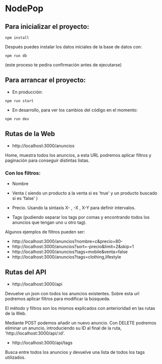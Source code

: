 # NodePop

## Para inicializar el proyecto:

```shell
npm install
```

Después puedes instalar los datos iniciales de la base de datos con:

```shell
npm run db
```

(este proceso te pedira confirmación antes de ejecutarse)

## Para arrancar el proyecto:

* En producción:

```shell
npm run start
```

* En desarrollo, para ver los cambios del código en el momento:

```shell
npm run dev
```

## Rutas de la Web

* http://localhost:3000/anuncios

Home, muestra todos los anuncios, a esta URL podremos aplicar filtros y paginación para conseguir distintas listas.

### Con los filtros: 

* Nombre

* Venta ( siendo un producto a la venta si es 'true' y un producto buscado si es 'false' )

* Precio. Usando la sintaxis X- , -X , X-Y para definir intervalos.

* Tags (pudiendo separar los tags por comas y encontrando todos los anuncios que tengan uno u otro tag).

Algunos ejemplos de filtros pueden ser:
* http://localhost:3000/anuncios?nombre=c&precio=80-
* http://localhost:3000/anuncios?sort=-precio&limit=2&skip=1
* http://localhost:3000/anuncios?tags=mobile&venta=false
* http://localhost:3000/anuncios?tags=clothing,lifestyle

## Rutas del API

* http://localhost:3000/api

Devuelve un json con todos los anuncios existentes. Sobre esta url podremos aplicar filtros para modificar la búsqueda.

El método y filtros son los mismos explicados con anterioridad en las rutas de la Web.

Mediante POST podemos añadir un nuevo anuncio. 
Con DELETE podremos eliminar un anuncio, introduciendo su ID al final de la ruta, 'http://localhost:3000/api/:id'.

* http://localhost:3000/api/tags

Busca entre todos los anuncios y devuelve una lista de todos los tags utilizados.
